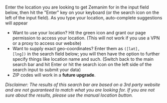 Enter the location you are looking to get Zemanim for in the input field below, then hit the "Enter" key on your keyboard (or the search icon on the left of the input field). As you type your location, auto-complete suggestions will appear
- Want to use your location? Hit the green <i class="bi bi-pin-map"></i> icon and grant our page permission to access your location. (This will not work if you use a VPN or a proxy to access our website)
- Want to supply exact geo-coordinates? Enter them as <code>([lat], [lng])</code> in the search field below; you will then have the option to further specify things like location name and such. (Switch back to the main search bar and hit Enter or hit the search icon on the left side of the search input to submit your data)
- ZIP codes will work in a **future upgrade**. <!-- Using a ZIP code instead of a location name will open a new menu, where you could narrow down your location from the ZIP code. This is needed to accomodate other countries that may use the same postal code, as well as ZIP codes that [cover too much ground](https://kosherjava.com/2018/09/05/zip-codes-and-zmanim-use-with-care/) -->

_Disclaimer: The results of this search bar are based on a 3rd party website and are not guaranteed to match what you are looking for. If you are not sure about the results, please use the manual location button._